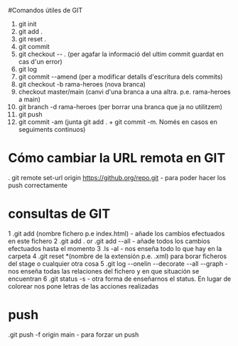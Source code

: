 #Comandos útiles de GIT

1. git init
2. git add .
3. git reset .
4. git commit
5. git checkout -- . (per agafar la informació del ultim commit guardat en cas d'un error)
6. git log
7. git commit --amend (per a modificar detalls d'escritura dels commits)
8. git checkout -b rama-heroes (nova branca)
9. checkout master/main (canvi d'una branca a una altra. p.e. rama-heroes a main)
10. git branch -d rama-heroes (per borrar una branca que ja no utilitzem)
11. git push
12. git commit -am (junta git add . + git commit -m. Només en casos en seguiments continuos)

# Cómo cambiar la URL remota en GIT 

. git remote set-url origin https://github.org/repo.git - para poder hacer los push correctamente

# consultas de GIT

1 .git add (nombre fichero p.e index.html) - añade los cambios efectuados en este fichero
2 .git add . or .git add --all - añade todos los cambios efectuados hasta el momento
3 .ls -al - nos enseña todo lo que hay en la carpeta
4 .git reset *(nombre de la extensión p.e. .xml) para borar ficheros del stage o cualquier  otra cosa
5 .git log --onelin --decorate --all --graph - nos enseña todas las relaciones del fichero y en que situación se encuentran
6 .git status -s - otra forma de enseñarnos el status. En lugar de colorear nos pone letras de las acciones realizadas

# push
.git push -f origin main - para forzar un push




